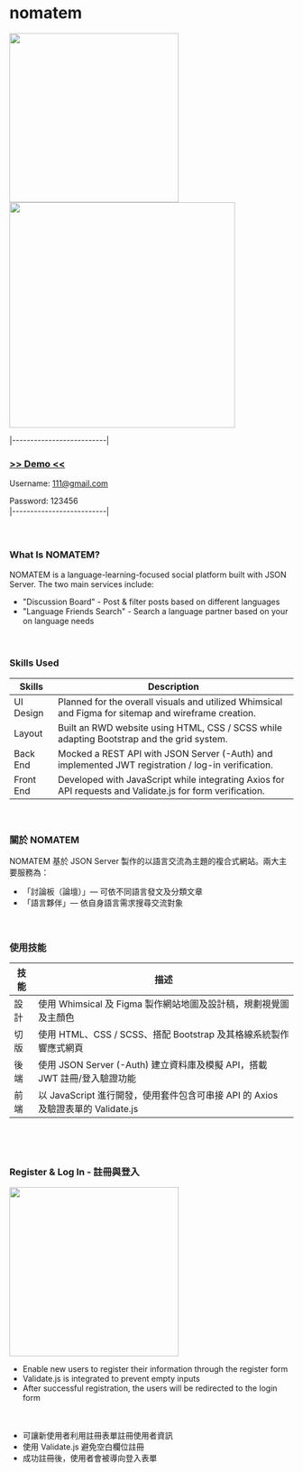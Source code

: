 # nomatem
<img src="https://imgur.com/LqwfMZo.png" width="300">

<img src="https://imgur.com/RN5kvBI.jpg" width="400">  

  
  
|--------------------------|
### [>> Demo <<](https://yoshiyyc.github.io/nomatem/html/index.html)
Username: 111@gmail.com  

Password: 123456   
|--------------------------|　    

　 
　
### What Is NOMATEM?
NOMATEM is a language-learning-focused social platform built with JSON Server. The two main services include:  
* "Discussion Board" - Post & filter posts based on different languages
* "Language Friends Search" - Search a language partner based on your on language needs   

　 
### Skills Used
| Skills     | Description |
| ----------- | ----------- |
| UI Design | Planned for the overall visuals and utilized Whimsical and Figma for sitemap and wireframe creation.       |
| Layout   | Built an RWD website using HTML, CSS / SCSS while adapting Bootstrap and the grid system.        |
| Back End  | Mocked a REST API with JSON Server (-Auth) and implemented JWT registration / log-in verification.       |
| Front End | Developed with JavaScript while integrating Axios for API requests and Validate.js for form verification.      |  

　
### 關於 NOMATEM
NOMATEM 基於 JSON Server 製作的以語言交流為主題的複合式網站。兩大主要服務為： 
* 「討論板（論壇）」— 可依不同語言發文及分類文章
* 「語言夥伴」— 依自身語言需求搜尋交流對象

　 
### 使用技能
| 技能     | 描述 |
| ----------- | ----------- |
| 設計 | 使用 Whimsical 及 Figma 製作網站地圖及設計稿，規劃視覺圖及主顏色       |
| 切版   | 使用 HTML、CSS / SCSS、搭配 Bootstrap 及其格線系統製作響應式網頁        |
| 後端  | 使用 JSON Server (-Auth) 建立資料庫及模擬 API，搭載 JWT 註冊/登入驗證功能       |
| 前端 | 以 JavaScript 進行開發，使用套件包含可串接  API 的 Axios 及驗證表單的 Validate.js     |

　
---
### Register & Log In - 註冊與登入
<img src="https://imgur.com/QdVcF9e.jpeg" width="300">  

* Enable new users to register their information through the register form
* Validate.js is integrated to prevent empty inputs
* After successful registration, the users will be redirected to the login form

　 
* 可讓新使用者利用註冊表單註冊使用者資訊
* 使用 Validate.js 避免空白欄位註冊
* 成功註冊後，使用者會被導向登入表單
